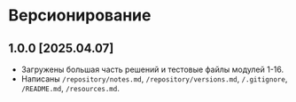 # Версионирование


## 1.0.0 [2025.04.07]
- Загружены большая часть решений и тестовые файлы модулей 1-16.
- Написаны `/repository/notes.md`, `/repository/versions.md`, `/.gitignore`, `/README.md`, `/resources.md`.
